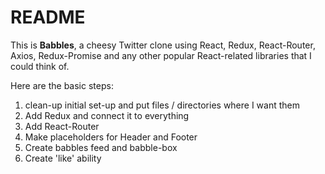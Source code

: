 # README

This is **Babbles**, a cheesy Twitter clone using React, Redux, React-Router, Axios, Redux-Promise and any other
popular React-related libraries that I could think of.

Here are the basic steps:
1. clean-up initial set-up and put files / directories where I want them
1. Add Redux and connect it to everything
1. Add React-Router
1. Make placeholders for Header and Footer
1. Create babbles feed and babble-box
1. Create 'like' ability



